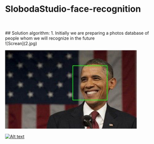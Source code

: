 
# SlobodaStudio-face-recognition
<br>
<br>
## Solution algorithm:
1. Initially we are preparing a photos database of people whom we will recognize in the future<br>
![Screan](2.jpg)

![alt text3](https://github.com/UdovenkoVolodymyr/SlobodaStudio-face-recognition/blob/master/2.jpg)

[![Alt text](https://img.youtube.com/vi/8YST5EGInfE/0.jpg)](https://www.youtube.com/watch?v=8YST5EGInfE)
